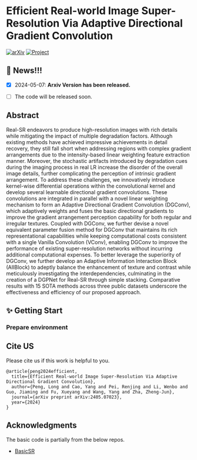# Efficient Real-world Image Super-Resolution Via Adaptive Directional Gradient Convolution

[![arXiv](https://img.shields.io/badge/arXiv-Paper-<COLOR>.svg)]([https://arxiv.org/abs/2408.11758](https://arxiv.org/abs/2405.07023))  [![Project](https://img.shields.io/badge/Project-Page-blue.svg)]() 

## :bookmark: News!!!
- [x] 2024-05-07: **Arxiv Version has been released.**
- [ ] The code will be released soon.


<!-- ![framework_img](figs/Framework-final.png) -->


## Abstract

Real-SR endeavors to produce high-resolution images with rich details while mitigating the impact of multiple degradation factors. Although existing methods have achieved impressive achievements in detail recovery, they still fall short when addressing regions with complex gradient arrangements due to the intensity-based linear weighting feature extraction manner. Moreover, the stochastic artifacts introduced by degradation cues during the imaging process in real LR increase the disorder of the overall image details, further complicating the perception of intrinsic gradient arrangement. To address these challenges, we innovatively introduce kernel-wise differential operations within the convolutional kernel and develop several learnable directional gradient convolutions. These convolutions are integrated in parallel with a novel linear weighting mechanism to form an Adaptive Directional Gradient Convolution (DGConv), which adaptively weights and fuses the basic directional gradients to improve the gradient arrangement perception capability for both regular and irregular textures. Coupled with DGConv, we further devise a novel equivalent parameter fusion method for DGConv that maintains its rich representational capabilities while keeping computational costs consistent with a single Vanilla Convolution (VConv), enabling DGConv to improve the performance of existing super-resolution networks without incurring additional computational expenses. To better leverage the superiority of DGConv, we further develop an Adaptive Information Interaction Block (AIIBlock) to adeptly balance the enhancement of texture and contrast while meticulously investigating the interdependencies, culminating in the creation of a DGPNet for Real-SR through simple stacking. Comparative results with 15 SOTA methods across three public datasets underscore the effectiveness and efficiency of our proposed approach.


## :sparkles: Getting Start

### Prepare environment


## Cite US
Please cite us if this work is helpful to you.

```
@article{peng2024efficient,
  title={Efficient Real-world Image Super-Resolution Via Adaptive Directional Gradient Convolution},
  author={Peng, Long and Cao, Yang and Pei, Renjing and Li, Wenbo and Guo, Jiaming and Fu, Xueyang and Wang, Yang and Zha, Zheng-Jun},
  journal={arXiv preprint arXiv:2405.07023},
  year={2024}
}
```

## Acknowledgments
The basic code is partially from the below repos.
- [BasicSR]([link](https://github.com/XPixelGroup/BasicSR))
